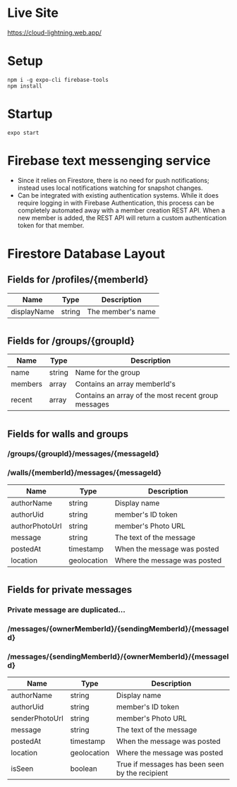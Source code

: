 <!-- Comment -->

# Live Site

https://cloud-lightning.web.app/

# Setup

```
npm i -g expo-cli firebase-tools
npm install
```

# Startup

```
expo start
```

# Firebase text messenging service

-   Since it relies on Firestore, there is no need for push notifications; instead uses local notifications watching for snapshot changes.
-   Can be integrated with existing authentication systems. While it does require logging in with Firebase Authentication, this process can be completely automated away with a member creation REST API. When a new member is added, the REST API will return a custom authentication token for that member.

# Firestore Database Layout

## Fields for /profiles/{memberId}

| Name        | Type   | Description       |
| ----------- | ------ | ----------------- |
| displayName | string | The member's name |

#

## Fields for /groups/{groupId}

| Name    | Type   | Description                                         |
| ------- | ------ | --------------------------------------------------- |
| name    | string | Name for the group                                  |
| members | array  | Contains an array memberId's                        |
| recent  | array  | Contains an array of the most recent group messages |

#

## Fields for walls and groups

### /groups/{groupId}/messages/{messageId}

### /walls/{memberId}/messages/{messageId}

| Name           | Type        | Description                  |
| -------------- | ----------- | ---------------------------- |
| authorName     | string      | Display name                 |
| authorUid      | string      | member's ID token            |
| authorPhotoUrl | string      | member's Photo URL           |
| message        | string      | The text of the message      |
| postedAt       | timestamp   | When the message was posted  |
| location       | geolocation | Where the message was posted |

#

## Fields for private messages

### Private message are duplicated...

### /messages/{ownerMemberId}/{sendingMemberId}/{messageId}

### /messages/{sendingMemberId}/{ownerMemberId}/{messageId}

| Name           | Type        | Description                                     |
| -------------- | ----------- | ----------------------------------------------- |
| authorName     | string      | Display name                                    |
| authorUid      | string      | member's ID token                               |
| senderPhotoUrl | string      | member's Photo URL                              |
| message        | string      | The text of the message                         |
| postedAt       | timestamp   | When the message was posted                     |
| location       | geolocation | Where the message was posted                    |
| isSeen         | boolean     | True if messages has been seen by the recipient |
